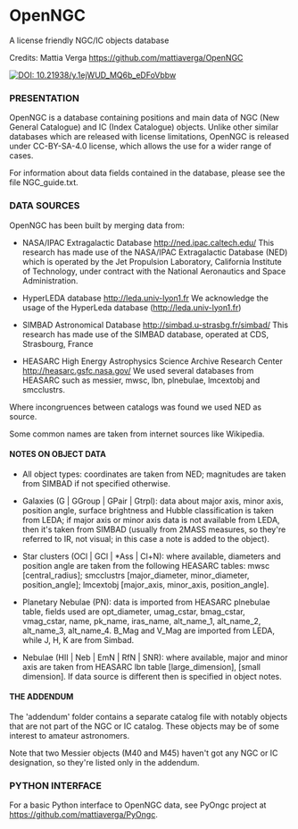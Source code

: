 # OpenNGC
A license friendly NGC/IC objects database

Credits: Mattia Verga
	https://github.com/mattiaverga/OpenNGC
	
[![DOI: 10.21938/y.1ejWUD_MQ6b_eDFoVbbw](https://img.shields.io/badge/DOI-10.21938%2Fy.1ejWUD__MQ6b__eDFoVbbw-blue.svg)](http://dc.zah.uni-heidelberg.de/voidoi/q/lp/custom/10.21938/y.1ejWUD_MQ6b_eDFoVbbw)


### PRESENTATION

OpenNGC is a database containing positions and main data of
NGC (New General Catalogue) and IC (Index Catalogue) objects.
Unlike other similar databases which are released with
license limitations, OpenNGC is released under CC-BY-SA-4.0 license,
which allows the use for a wider range of cases.

For information about data fields contained in the database, please see
the file NGC_guide.txt.


### DATA SOURCES

OpenNGC has been built by merging data from:

 - NASA/IPAC Extragalactic Database
   http://ned.ipac.caltech.edu/
   This research has made use of the NASA/IPAC Extragalactic Database (NED)
   which is operated by the Jet Propulsion Laboratory,
   California Institute of Technology, under contract with the
   National Aeronautics and Space Administration.

 - HyperLEDA database
   http://leda.univ-lyon1.fr
   We acknowledge the usage of the HyperLeda database (http://leda.univ-lyon1.fr)

 - SIMBAD Astronomical Database
   http://simbad.u-strasbg.fr/simbad/
   This research has made use of the SIMBAD database, operated at CDS, Strasbourg, France

 - HEASARC High Energy Astrophysics Science Archive Research Center
   http://heasarc.gsfc.nasa.gov/
   We used several databases from HEASARC such as messier, mwsc, lbn, plnebulae, lmcextobj and smcclustrs.

Where incongruences between catalogs was found we used NED as source.

Some common names are taken from internet sources like Wikipedia.

#### NOTES ON OBJECT DATA

 - All object types: coordinates are taken from NED; magnitudes are taken from SIMBAD if not
   specified otherwise.
 
 - Galaxies (G | GGroup | GPair | Gtrpl): data about major axis, minor axis, position angle,
   surface brightness and Hubble classification is taken from LEDA; if major axis or minor axis data
   is not available from LEDA, then it's taken from SIMBAD (usually from 2MASS measures,
   so they're referred to IR, not visual; in this case a note is added to the object).
 
 - Star clusters (OCl | GCl | *Ass | Cl+N): where available, diameters and 
   position angle are taken from the following HEASARC tables: mwsc [central_radius];
   smcclustrs [major_diameter, minor_diameter, position_angle];
   lmcextobj [major_axis, minor_axis, position_angle].

 - Planetary Nebulae (PN): data is imported from HEASARC plnebulae table,
   fields used are opt_diameter, umag_cstar, bmag_cstar, vmag_cstar,
   name, pk_name, iras_name, alt_name_1, alt_name_2, alt_name_3, alt_name_4.
   B_Mag and V_Mag are imported from LEDA, while J, H, K are from Simbad.
   
 - Nebulae (HII | Neb | EmN | RfN | SNR): where available, major and minor axis are taken
   from HEASARC lbn table [large_dimension], [small dimension]. If data source is different
   then is specified in object notes.

#### THE ADDENDUM

The 'addendum' folder contains a separate catalog file with notably objects that are not
part of the NGC or IC catalog. These objects may be of some interest to amateur astronomers.

Note that two Messier objects (M40 and M45) haven't got any NGC or IC designation, so  they're
listed only in the addendum.

### PYTHON INTERFACE

For a basic Python interface to OpenNGC data, see PyOngc project at https://github.com/mattiaverga/PyOngc.
